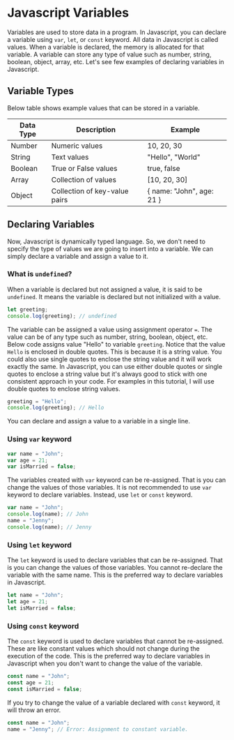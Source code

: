 # Javascript Variables

Variables are used to store data in a program. In Javascript, you can declare a variable using `var`, `let`, or `const` keyword. All data in Javascript is called values. When a variable is declared, the memory is allocated for that variable. A variable can store any type of value such as number, string, boolean, object, array, etc. Let's see few examples of declaring variables in Javascript.

## Variable Types

Below table shows example values that can be stored in a variable.

| Data Type | Description | Example |
|-----------| --- | --- |
| Number    | Numeric values | 10, 20, 30 |
| String    | Text values | "Hello", "World" |
| Boolean   | True or False values | true, false |
| Array     | Collection of values | [10, 20, 30] |
| Object    | Collection of key-value pairs | { name: "John", age: 21 } |


## Declaring Variables

Now, Javascript is dynamically typed language. So, we don't need to specify the type of values we are going to insert into a variable. We can simply declare a variable and assign a value to it.

### What is `undefined`?

When a variable is declared but not assigned a value, it is said to be `undefined`. It means the variable is declared but not initialized with a value.

```javascript
let greeting;
console.log(greeting); // undefined
```

The variable can be assigned a value using assignment operator `=`. The value can be of any type such as number, string, boolean, object, etc. Below code assigns value "Hello" to variable `greeting`. Notice that the value `Hello` is enclosed in double quotes. This is because it is a string value. You could also use single quotes to enclose the string value and it will work exactly the same. In Javascript, you can use either double quotes or single quotes to enclose a string value but it's always good to stick with one consistent approach in your code. For examples in this tutorial, I will use double quotes to enclose string values.

```javascript
greeting = "Hello";
console.log(greeting); // Hello
```

You can declare and assign a value to a variable in a single line.

### Using `var` keyword

```javascript
var name = "John";
var age = 21;
var isMarried = false;
```

The variables created with `var` keyword can be re-assigned. That is you can change the values of those variables. It is not recommended to use `var` keyword to declare variables. Instead, use `let` or `const` keyword.

```javascript
var name = "John";
console.log(name); // John
name = "Jenny";
console.log(name); // Jenny
```

### Using `let` keyword

The `let` keyword is used to declare variables that can be re-assigned. That is you can change the values of those variables. You cannot re-declare the variable with the same name. This is the preferred way to declare variables in Javascript.

```javascript
let name = "John";
let age = 21;
let isMarried = false;
```

### Using `const` keyword

The `const` keyword is used to declare variables that cannot be re-assigned. These are like constant values which should not change during the execution of the code. This is the preferred way to declare variables in Javascript when you don't want to change the value of the variable. 

```javascript
const name = "John";
const age = 21;
const isMarried = false;
```

If you try to change the value of a variable declared with `const` keyword, it will throw an error.

```javascript
const name = "John";
name = "Jenny"; // Error: Assignment to constant variable.
```
